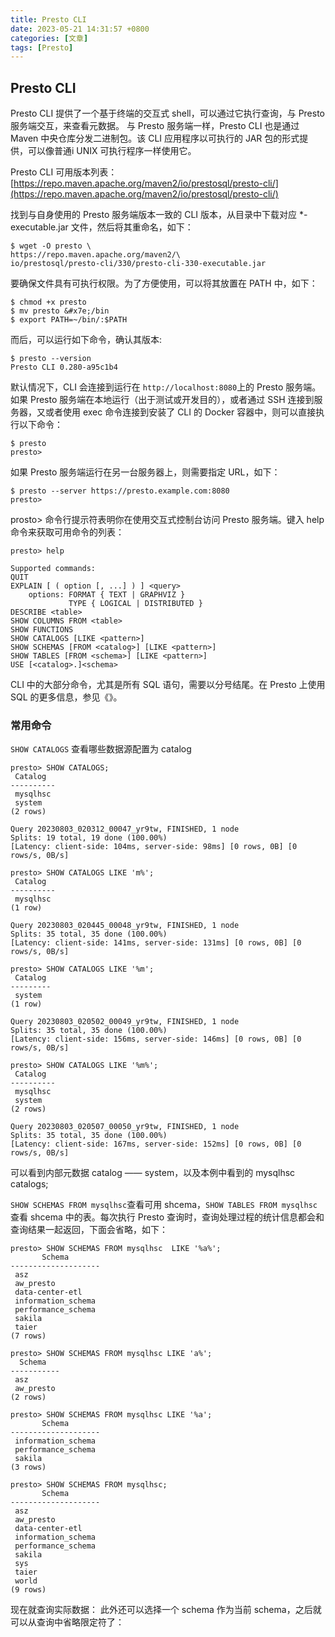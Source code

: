 ```yaml
---
title: Presto CLI
date: 2023-05-21 14:31:57 +0800
categories: [文章]
tags: [Presto] 
---
```



## Presto CLI
Presto CLI 提供了一个基于终端的交互式 shell，可以通过它执行查询，与 Presto 服务端交互，来查看元数据。
与 Presto 服务端一样，Presto CLI 也是通过 Maven 中央仓库分发二进制包。该 CLI 应用程序以可执行的 JAR 包的形式提供，可以像普通i UNIX 可执行程序一样使用它。

Presto CLI 可用版本列表：  [https://repo.maven.apache.org/maven2/io/prestosql/presto-cli/](https://repo.maven.apache.org/maven2/io/prestosql/presto-cli/)

找到与自身使用的 Presto 服务端版本一致的 CLI 版本，从目录中下载对应 *-executable.jar 文件，然后将其重命名，如下：
```shell
$ wget -O presto \
https://repo.maven.apache.org/maven2/\
io/prestosql/presto-cli/330/presto-cli-330-executable.jar
```
要确保文件具有可执行权限。为了方便使用，可以将其放置在 PATH 中，如下：
```shell
$ chmod +x presto
$ mv presto &#x7e;/bin
$ export PATH=~/bin/:$PATH
```
而后，可以运行如下命令，确认其版本:
```shell
$ presto --version
Presto CLI 0.280-a95c1b4
```
默认情况下，CLI 会连接到运行在 `http://localhost:8080`上的 Presto 服务端。
如果 Presto 服务端在本地运行（出于测试或开发目的），或者通过 SSH 连接到服务器，又或者使用 exec 命令连接到安装了 CLI 的 Docker 容器中，则可以直接执行以下命令：
```shell
$ presto
presto>
```
如果 Presto 服务端运行在另一台服务器上，则需要指定 URL，如下：
```shell
$ presto --server https://presto.example.com:8080
presto>
```

prosto> 命令行提示符表明你在使用交互式控制台访问 Presto 服务端。键入 help 命令来获取可用命令的列表：
```shell
presto> help

Supported commands:
QUIT
EXPLAIN [ ( option [, ...] ) ] <query>
    options: FORMAT { TEXT | GRAPHVIZ }
             TYPE { LOGICAL | DISTRIBUTED }
DESCRIBE <table>
SHOW COLUMNS FROM <table>
SHOW FUNCTIONS
SHOW CATALOGS [LIKE <pattern>]
SHOW SCHEMAS [FROM <catalog>] [LIKE <pattern>]
SHOW TABLES [FROM <schema>] [LIKE <pattern>]
USE [<catalog>.]<schema>
```
CLI 中的大部分命令，尤其是所有 SQL 语句，需要以分号结尾。在 Presto 上使用 SQL 的更多信息，参见《》。
### 常用命令
`SHOW CATALOGS` 查看哪些数据源配置为 catalog
```shell
presto> SHOW CATALOGS;
 Catalog  
----------
 mysqlhsc 
 system   
(2 rows)

Query 20230803_020312_00047_yr9tw, FINISHED, 1 node
Splits: 19 total, 19 done (100.00%)
[Latency: client-side: 104ms, server-side: 98ms] [0 rows, 0B] [0 rows/s, 0B/s]

presto> SHOW CATALOGS LIKE 'm%';
 Catalog  
----------
 mysqlhsc 
(1 row)

Query 20230803_020445_00048_yr9tw, FINISHED, 1 node
Splits: 35 total, 35 done (100.00%)
[Latency: client-side: 141ms, server-side: 131ms] [0 rows, 0B] [0 rows/s, 0B/s]

presto> SHOW CATALOGS LIKE '%m';
 Catalog 
---------
 system  
(1 row)

Query 20230803_020502_00049_yr9tw, FINISHED, 1 node
Splits: 35 total, 35 done (100.00%)
[Latency: client-side: 156ms, server-side: 146ms] [0 rows, 0B] [0 rows/s, 0B/s]

presto> SHOW CATALOGS LIKE '%m%';
 Catalog  
----------
 mysqlhsc 
 system   
(2 rows)

Query 20230803_020507_00050_yr9tw, FINISHED, 1 node
Splits: 35 total, 35 done (100.00%)
[Latency: client-side: 167ms, server-side: 152ms] [0 rows, 0B] [0 rows/s, 0B/s]

```
可以看到内部元数据 catalog —— system，以及本例中看到的 mysqlhsc catalogs;

`SHOW SCHEMAS FROM mysqlhsc`查看可用 shcema，`SHOW TABLES FROM mysqlhsc`查看 shcema 中的表。每次执行 Presto 查询时，查询处理过程的统计信息都会和查询结果一起返回，下面会省略，如下：
```shell
presto> SHOW SCHEMAS FROM mysqlhsc  LIKE '%a%';
       Schema       
--------------------
 asz                
 aw_presto          
 data-center-etl    
 information_schema 
 performance_schema 
 sakila             
 taier              
(7 rows)

presto> SHOW SCHEMAS FROM mysqlhsc LIKE 'a%';
  Schema   
-----------
 asz       
 aw_presto 
(2 rows)

presto> SHOW SCHEMAS FROM mysqlhsc LIKE '%a';
       Schema       
--------------------
 information_schema 
 performance_schema 
 sakila             
(3 rows)

presto> SHOW SCHEMAS FROM mysqlhsc;
       Schema       
--------------------
 asz                
 aw_presto          
 data-center-etl    
 information_schema 
 performance_schema 
 sakila             
 sys                
 taier              
 world              
(9 rows)
```

现在就查询实际数据：
此外还可以选择一个 schema 作为当前 schema，之后就可以从查询中省略限定符了：
